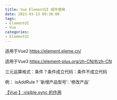 ```yaml
---
title: Vue ElementUI 组件使用
date: 2023-03-13 09:30:00
tags:
- ElementUI
- Vue
categories:
- ElementUI
---
```





适用于Vue2
https://element.eleme.cn/


适用于Vue3
https://element-plus.org/zh-CN/#/zh-CN




三元运算格式：条件？条件成立代码：条件不成立代码

例： isAddRule ? '新增产品型号': '修改产品'





[【Vue 】:visible.sync 的作用](https://juejin.cn/post/7016174289858609160)